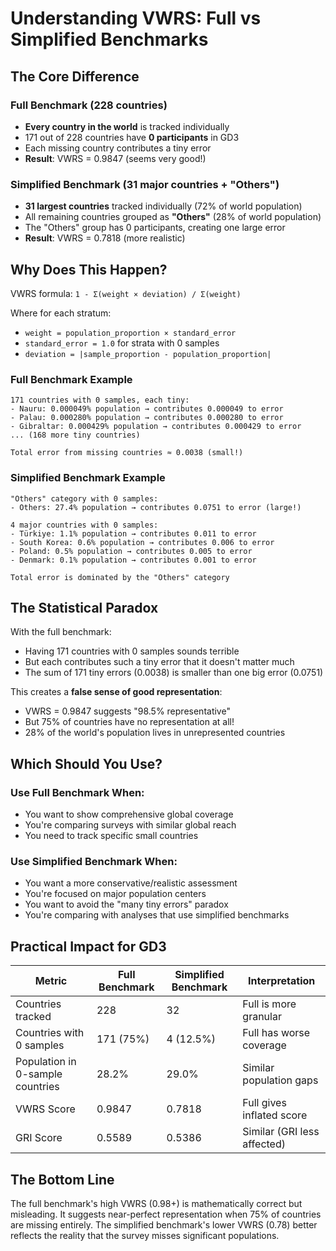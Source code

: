 # Understanding VWRS: Full vs Simplified Benchmarks

## The Core Difference

### Full Benchmark (228 countries)
- **Every country in the world** is tracked individually
- 171 out of 228 countries have **0 participants** in GD3
- Each missing country contributes a tiny error
- **Result**: VWRS = 0.9847 (seems very good!)

### Simplified Benchmark (31 major countries + "Others")
- **31 largest countries** tracked individually (72% of world population)
- All remaining countries grouped as **"Others"** (28% of world population)
- The "Others" group has 0 participants, creating one large error
- **Result**: VWRS = 0.7818 (more realistic)

## Why Does This Happen?

VWRS formula: `1 - Σ(weight × deviation) / Σ(weight)`

Where for each stratum:
- `weight = population_proportion × standard_error`
- `standard_error = 1.0` for strata with 0 samples
- `deviation = |sample_proportion - population_proportion|`

### Full Benchmark Example

```
171 countries with 0 samples, each tiny:
- Nauru: 0.000049% population → contributes 0.000049 to error
- Palau: 0.000280% population → contributes 0.000280 to error
- Gibraltar: 0.000429% population → contributes 0.000429 to error
... (168 more tiny countries)

Total error from missing countries ≈ 0.0038 (small!)
```

### Simplified Benchmark Example

```
"Others" category with 0 samples:
- Others: 27.4% population → contributes 0.0751 to error (large!)

4 major countries with 0 samples:
- Türkiye: 1.1% population → contributes 0.011 to error
- South Korea: 0.6% population → contributes 0.006 to error
- Poland: 0.5% population → contributes 0.005 to error
- Denmark: 0.1% population → contributes 0.001 to error

Total error is dominated by the "Others" category
```

## The Statistical Paradox

With the full benchmark:
- Having 171 countries with 0 samples sounds terrible
- But each contributes such a tiny error that it doesn't matter much
- The sum of 171 tiny errors (0.0038) is smaller than one big error (0.0751)

This creates a **false sense of good representation**:
- VWRS = 0.9847 suggests "98.5% representative"
- But 75% of countries have no representation at all!
- 28% of the world's population lives in unrepresented countries

## Which Should You Use?

### Use Full Benchmark When:
- You want to show comprehensive global coverage
- You're comparing surveys with similar global reach
- You need to track specific small countries

### Use Simplified Benchmark When:
- You want a more conservative/realistic assessment
- You're focused on major population centers
- You want to avoid the "many tiny errors" paradox
- You're comparing with analyses that use simplified benchmarks

## Practical Impact for GD3

| Metric | Full Benchmark | Simplified Benchmark | Interpretation |
|--------|----------------|---------------------|----------------|
| Countries tracked | 228 | 32 | Full is more granular |
| Countries with 0 samples | 171 (75%) | 4 (12.5%) | Full has worse coverage |
| Population in 0-sample countries | 28.2% | 29.0% | Similar population gaps |
| VWRS Score | 0.9847 | 0.7818 | Full gives inflated score |
| GRI Score | 0.5589 | 0.5386 | Similar (GRI less affected) |

## The Bottom Line

The full benchmark's high VWRS (0.98+) is mathematically correct but misleading. It suggests near-perfect representation when 75% of countries are missing entirely. The simplified benchmark's lower VWRS (0.78) better reflects the reality that the survey misses significant populations.